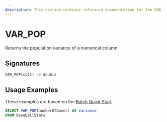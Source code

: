 ```yaml
---
description: This section contains reference documentation for the VAR_POP function.
---
```


# VAR\_POP

Returns the population variance of a numerical column.

## Signatures

`VAR_POP(col1) -> double`

## Usage Examples

These examples are based on the [Batch Quick Start](../../basics/getting-started/quick-start.md#batch).

```sql
SELECT VAR_POP(numberOfGames) AS variance 
FROM baseballStats
```

